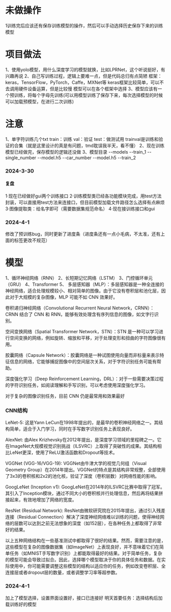 # 未做操作
1训练完后应该还有保存训练模型的操作，然后可以手动选择历史保存下来的训练模型

# 项目做法
1、使用yolo模型，用什么深度学习的模型就换，比如LPRNet，这个听说挺好，有兴趣再说
2、自己写训练过程，逻辑上要难一点，但是代码总归有点简陋
    框架：keras，TensorFlow，PyTorch，Caffe，MXNet等
        keras框架比较简单，可以不去调用硬件设备运算，但是比较慢
    模型可以在各个框架中选择
3、模型应该有一个预训练，将每个字母先训练(可以用模型训练了保存下来，每次选择模型的时候可以加载预模型，在进行二次训练)

# 注意
1、单字符训练几个txt
    train：训练
    val：验证
    test：做测试用
    trainval是训练和验证的合集（就是这里设计的真是有问题，tmd耽误我半天，看不懂）
2、现在训练模型已经做完，保存模型的逻辑还没做
3、模型目录
    --models
        --train_1
            --single_number
                --model.h5
            --car_number
                --model.h5
        --train_2

### 2024-3-30
#### 复盘
1·现在已经做好gui两个训练接口
2·训练模型类已经各功能模块完成，用test方法封装，可以直接用test方法来连接口，但目前模型加载文件路径怎么选择有点麻烦
3·图像提取类：给名字即可（需要数据集规范命名）
4·现在接训练接口和gui

### 2024-4-1
修改了预训练bug，同时更新了进度条（进度条还有一点小毛病，不太准，还有上面的标签更改不规范）

# 模型
1、循环神经网络（RNN）
2、长短期记忆网络（LSTM）
3、门控循环单元（GRU）
4、Transformer
5、 多层感知器（MLP）：多层感知器是一种全连接的神经网络，适合处理规模较小、相对简单的图像。由于它没有卷积层和池化层，因此对于大规模的复杂图像，MLP 可能不如 CNN 效果好。

卷积递归神经网络（Convolutional Recurrent Neural Network，CRNN）：CRNN 结合了 CNN 和 RNN，能够有效处理含有序列信息的图像，如文字行识别。

空间变换网络（Spatial Transformer Network，STN）：STN 是一种可以学习进行空间变换的网络，例如旋转、缩放和平移，对于处理变形和扭曲的字符图像很有用。

胶囊网络（Capsule Network）：胶囊网络是一种试图使用向量而非标量来表示特征信息的网络，它能够捕捉图像中的空间层次关系，对于字符识别任务可能有帮助。

深度强化学习（Deep Reinforcement Learning，DRL）：对于一些需要决策过程的字符识别任务，如阅读理解和手写识别，可以考虑使用深度强化学习。

对于复杂的图像识别任务，目前 CNN 仍是最常用和效果最好

### CNN结构
LeNet-5: 这是Yann LeCun在1998年提出的，是最早的卷积神经网络之一。其结构简单，适合于入门学习，同时在手写数字识别任务上表现良好。

AlexNet: 由Alex Krizhevsky在2012年提出，是深度学习领域的里程碑之一。它在ImageNet大规模视觉识别挑战（ILSVRC）上取得了突破性的成果。其结构相比LeNet更深，使用了ReLU激活函数和Dropout等技术。

VGGNet (VGG-16/VGG-19): VGGNet由牛津大学的视觉几何组（Visual Geometry Group）在2014年提出。VGGNet的特点是其结构非常规整，全部使用了3x3的卷积核和2x2的池化核，验证了深度（卷积层数）对网络性能的影响。

GoogLeNet (Inception v1): GoogLeNet在2014年的ILSVRC比赛中取得了冠军。其引入了Inception模块，通过不同大小的卷积核并行处理信息，然后再将结果拼接起来，有效地增加了网络的宽度。

ResNet (Residual Network): ResNet由微软研究院在2015年提出，通过引入残差连接（Residual Connection）解决了深度神经网络难以训练的问题，使得神经网络的层数可以达到之前无法想象的深度（如152层），在各种任务上都取得了非常好的结果。

以上五种网络结构在一些基准测试中都取得了很好的结果。然而，需要注意的是，这些模型在复杂的图像数据集（如ImageNet）上表现良好，并不意味着它们在简单任务（如MNIST手写数字识别）上都能取得最好的结果。对于简单任务，复杂的模型可能会导致过拟合。因此，选择哪个模型取决于你的具体任务和数据。在实际使用中，你可能需要调整这些模型的结构以适应你的任务，例如改变卷积层、全连接层或者dropout层的数量，或者调整学习率等超参数。

### 2024-4-1
加上了模型选择，设置界面设置好，接口已连接好
明天首要任务：选择结构后加载训练好的模型